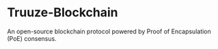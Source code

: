 # Truuze-Blockchain
An open-source blockchain protocol powered by Proof of Encapsulation (PoE) consensus.

